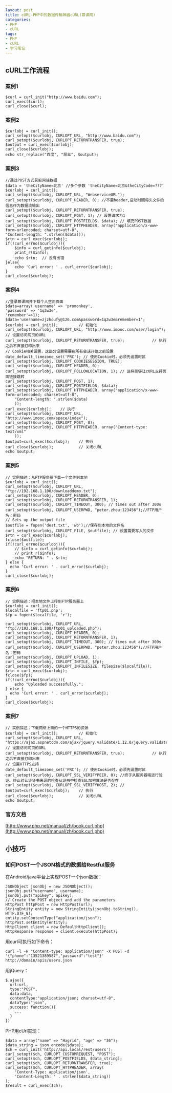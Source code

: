 ```yaml
---
layout: post
title: cURL-PHP中的数据传输神器cURL(慕课网)
categories:
- PHP
- cURL
tags:
- PHP
- cURL
- 学习笔记
---
```


## cURL工作流程

### 案例1

    $curl = curl_init("http://www.baidu.com");
    curl_exec($curl);
    curl_close($curl);

### 案例2

    $curlobj = curl_init();
    curl_setopt($curlobj, CURLOPT_URL, "http://www.baidu.com");
    curl_setopt($curlobj, CURLOPT_RETURNTRANSFER, true);
    $output = curl_exec($curlobj);
    curl_close($curlobj);
    echo str_replace("百度", "屌丝", $output);

### 案例3

    //通过POST方式获取网站数据
    $data = 'theCityName=北京' //多个参数 'theCityName=北京&theCityCode=???'
    $curlobj = curl_init();
    curl_setopt($curlobj, CURLOPT_URL, "WebserviceURL");
    curl_setopt($curlobj, CURLOPT_HEADER, 0); //不要header,启动时回将头文件的信息作为数据流输出
    curl_setopt($curlobj, CURLOPT_RETURNTRANSFER, true);
    curl_setopt($curlobj, CURLOPT_POST, 1); // 设置请求为1
    curl_setopt($curlobj, CURLOPT_POSTFIELDS, $data); // 填充POST数据
    curl_setopt($curlobj, CURLOPT_HTTPHEADER, array("application/x-www-form-urlencoded; charset=utf-8",
    "Content-length: ".strlen($data)));
    $rtn = curl_exec($curlobj);
    if(!curl_errno($curlobj)){
        $info = curl_getinfo($curlobj);
        print_r($info);
        echo $rtn;  // 没有出错
    }else{
        echo 'Curl error: ' . curl_error($curlobj);
    }
    curl_close($curlobj);

### 案例4

    //登录慕课网并下载个人空间页面
    $data=array('username' => 'promonkey', 
    'password' => '1q2w3e',
    'remember'=>1);
    $data='username=zjzhoufy@126.com&password=1q2w3e&remember=1';
    $curlobj = curl_init();         // 初始化
    curl_setopt($curlobj, CURLOPT_URL, "http://www.imooc.com/user/login");      // 设置访问网页的URL
    curl_setopt($curlobj, CURLOPT_RETURNTRANSFER, true);            // 执行之后不直接打印出来
    // Cookie相关设置，这部分设置需要在所有会话开始之前设置
    date_default_timezone_set('PRC'); // 使用Cookie时，必须先设置时区
    curl_setopt($curlobj, CURLOPT_COOKIESESSION, TRUE);
    curl_setopt($curlobj, CURLOPT_HEADER, 0);
    curl_setopt($curlobj, CURLOPT_FOLLOWLOCATION, 1); // 这样能够让cURL支持页面链接跳转
    curl_setopt($curlobj, CURLOPT_POST, 1);
    curl_setopt($curlobj, CURLOPT_POSTFIELDS, $data);
    curl_setopt($curlobj, CURLOPT_HTTPHEADER, array("application/x-www-form-urlencoded; charset=utf-8",
        "Content-length: ".strlen($data)
        ));
    curl_exec($curlobj);    // 执行
    curl_setopt($curlobj, CURLOPT_URL, "http://www.imooc.com/space/index");
    curl_setopt($curlobj, CURLOPT_POST, 0);
    curl_setopt($curlobj, CURLOPT_HTTPHEADER, array("Content-type: text/xml"
        ));
    $output=curl_exec($curlobj);    // 执行
    curl_close($curlobj);           // 关闭cURL
    echo $output;

### 案例5

    // 实例描述：从FTP服务器下载一个文件到本地
    $curlobj = curl_init();
    curl_setopt($curlobj, CURLOPT_URL, "ftp://192.168.1.100/downloaddemo.txt");
    curl_setopt($curlobj, CURLOPT_HEADER, 0);
    curl_setopt($curlobj, CURLOPT_RETURNTRANSFER, 1);
    curl_setopt($curlobj, CURLOPT_TIMEOUT, 300); // times out after 300s
    curl_setopt($curlobj, CURLOPT_USERPWD, "peter.zhou:123456");//FTP用户名：密码
    // Sets up the output file
    $outfile = fopen('dest.txt', 'wb');//保存到本地的文件名
    curl_setopt($curlobj, CURLOPT_FILE, $outfile); // 设置需要写入的文件
    $rtn = curl_exec($curlobj);
    fclose($outfile);
    if(!curl_errno($curlobj)){
        // $info = curl_getinfo($curlobj);
        // print_r($info);
        echo "RETURN: " . $rtn;
    } else {
      echo 'Curl error: ' . curl_error($curlobj);
    }
    curl_close($curlobj);

### 案例6

    // 实例描述：把本地文件上传到FTP服务器上
    $curlobj = curl_init();
    $localfile = 'ftp01.php';
    $fp = fopen($localfile, 'r');

    curl_setopt($curlobj, CURLOPT_URL, "ftp://192.168.1.100/ftp01_uploaded.php");
    curl_setopt($curlobj, CURLOPT_HEADER, 0);
    curl_setopt($curlobj, CURLOPT_RETURNTRANSFER, 1);
    curl_setopt($curlobj, CURLOPT_TIMEOUT, 300); // times out after 300s
    curl_setopt($curlobj, CURLOPT_USERPWD, "peter.zhou:123456");//FTP用户名：密码
    curl_setopt($curlobj, CURLOPT_UPLOAD, 1);
    curl_setopt($curlobj, CURLOPT_INFILE, $fp);
    curl_setopt($curlobj, CURLOPT_INFILESIZE, filesize($localfile));
    $rtn = curl_exec($curlobj);
    fclose($fp);
    if(!curl_errno($curlobj)){
        echo "Uploaded successfully.";
    } else {
      echo 'Curl error: ' . curl_error($curlobj);
    }
    curl_close($curlobj);

### 案例7

    // 实例描述：下载网络上面的一个HTTPS的资源
    $curlobj = curl_init();         // 初始化
    curl_setopt($curlobj, CURLOPT_URL, "https://ajax.aspnetcdn.com/ajax/jquery.validate/1.12.0/jquery.validate.js");        // 设置访问网页的URL
    curl_setopt($curlobj, CURLOPT_RETURNTRANSFER, true);            // 执行之后不直接打印出来
    // 设置HTTPS支持
    date_default_timezone_set('PRC'); // 使用Cookie时，必须先设置时区
    curl_setopt($curlobj, CURLOPT_SSL_VERIFYPEER, 0); //终于从服务器端进行验证、终止对认证证书来源的检查从证书中检查SSL加密算法是否存在
    curl_setopt($curlobj, CURLOPT_SSL_VERIFYHOST, 2); //
    $output=curl_exec($curlobj);    // 执行
    curl_close($curlobj);           // 关闭cURL
    echo $output;

### 官方文档

[http://www.php.net/manual/zh/book.curl.php](http://www.php.net/manual/zh/book.curl.php)


## 小技巧

### 如何POST一个JSON格式的数据给Restful服务

在Android/java平台上实现POST一个json数据：

    JSONObject jsonObj = new JSONObject();
    jsonObj.put("username", username);
    jsonObj.put("apikey", apikey);
    // Create the POST object and add the parameters
    HttpPost httpPost = new HttpPost(url);
    StringEntity entity = new StringEntity(jsonObj.toString(), HTTP.UTF_8);
    entity.setContentType("application/json");
    httpPost.setEntity(entity);
    HttpClient client = new DefaultHttpClient();
    HttpResponse response = client.execute(httpPost);


用curl可执行如下命令：

    curl -l -H "Content-type: application/json" -X POST -d '{"phone":"13521389587","password":"test"}' http://domain/apis/users.json


用jQuery：

    $.ajax({
      url:url,
      type:"POST",
      data:data,
      contentType:"application/json; charset=utf-8",
      dataType:"json",
      success: function(){
        ...
      }
    })

PHP用cUrl实现：

    $data = array("name" => "Hagrid", "age" => "36");
    $data_string = json_encode($data);
    $ch = curl_init('http://api.local/rest/users');
    curl_setopt($ch, CURLOPT_CUSTOMREQUEST, "POST");
    curl_setopt($ch, CURLOPT_POSTFIELDS, $data_string);
    curl_setopt($ch, CURLOPT_RETURNTRANSFER, true);
    curl_setopt($ch, CURLOPT_HTTPHEADER, array(
        'Content-Type: application/json',
        'Content-Length: ' . strlen($data_string))
    );
    $result = curl_exec($ch);


